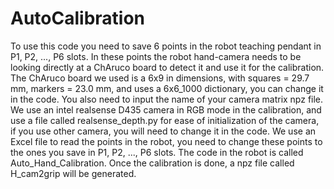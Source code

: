 # AutoCalibration
To use this code you need to save 6 points in the robot teaching pendant in P1, P2, ..., P6 slots. 
In these points the robot hand-camera needs to be looking directly at a ChAruco board to detect it and use it for the calibration.
The ChAruco board we used is a 6x9 in dimensions, with squares = 29.7 mm, markers = 23.0 mm, and uses a 6x6_1000 dictionary, you can change it in the code.
You also need to input the name of your camera matrix npz file.
We use an intel realsense D435 camera in RGB mode in the calibration, and use a file called realsense_depth.py for ease of initialization of the camera, if you use other camera, you will need to change it in the code.
We use an Excel file to read the points in the robot, you need to change these points to the ones you save in P1, P2, ..., P6 slots.
The code in the robot is called Auto_Hand_Calibration.
Once the calibration is done, a npz file called H_cam2grip will be generated.
